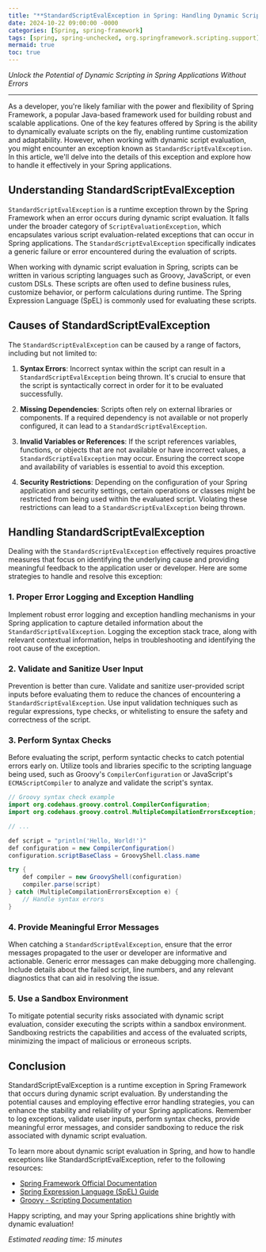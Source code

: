 ```yaml
---
title: "**StandardScriptEvalException in Spring: Handling Dynamic Script Evaluation Errors**"
date: 2024-10-22 09:00:00 -0000
categories: [Spring, spring-framework]
tags: [spring, spring-unchecked, org.springframework.scripting.support]
mermaid: true
toc: true
---
```



*Unlock the Potential of Dynamic Scripting in Spring Applications Without Errors*

---

As a developer, you're likely familiar with the power and flexibility of Spring Framework, a popular Java-based framework used for building robust and scalable applications. One of the key features offered by Spring is the ability to dynamically evaluate scripts on the fly, enabling runtime customization and adaptability. However, when working with dynamic script evaluation, you might encounter an exception known as `StandardScriptEvalException`. In this article, we'll delve into the details of this exception and explore how to handle it effectively in your Spring applications.

## Understanding StandardScriptEvalException

`StandardScriptEvalException` is a runtime exception thrown by the Spring Framework when an error occurs during dynamic script evaluation. It falls under the broader category of `ScriptEvaluationException`, which encapsulates various script evaluation-related exceptions that can occur in Spring applications. The `StandardScriptEvalException` specifically indicates a generic failure or error encountered during the evaluation of scripts.

When working with dynamic script evaluation in Spring, scripts can be written in various scripting languages such as Groovy, JavaScript, or even custom DSLs. These scripts are often used to define business rules, customize behavior, or perform calculations during runtime. The Spring Expression Language (SpEL) is commonly used for evaluating these scripts.

## Causes of StandardScriptEvalException

The `StandardScriptEvalException` can be caused by a range of factors, including but not limited to:

1. **Syntax Errors**: Incorrect syntax within the script can result in a `StandardScriptEvalException` being thrown. It's crucial to ensure that the script is syntactically correct in order for it to be evaluated successfully.

2. **Missing Dependencies**: Scripts often rely on external libraries or components. If a required dependency is not available or not properly configured, it can lead to a `StandardScriptEvalException`.

3. **Invalid Variables or References**: If the script references variables, functions, or objects that are not available or have incorrect values, a `StandardScriptEvalException` may occur. Ensuring the correct scope and availability of variables is essential to avoid this exception.

4. **Security Restrictions**: Depending on the configuration of your Spring application and security settings, certain operations or classes might be restricted from being used within the evaluated script. Violating these restrictions can lead to a `StandardScriptEvalException` being thrown.

## Handling StandardScriptEvalException

Dealing with the `StandardScriptEvalException` effectively requires proactive measures that focus on identifying the underlying cause and providing meaningful feedback to the application user or developer. Here are some strategies to handle and resolve this exception:

### 1. Proper Error Logging and Exception Handling

Implement robust error logging and exception handling mechanisms in your Spring application to capture detailed information about the `StandardScriptEvalException`. Logging the exception stack trace, along with relevant contextual information, helps in troubleshooting and identifying the root cause of the exception.

### 2. Validate and Sanitize User Input

Prevention is better than cure. Validate and sanitize user-provided script inputs before evaluating them to reduce the chances of encountering a `StandardScriptEvalException`. Use input validation techniques such as regular expressions, type checks, or whitelisting to ensure the safety and correctness of the script.

### 3. Perform Syntax Checks

Before evaluating the script, perform syntactic checks to catch potential errors early on. Utilize tools and libraries specific to the scripting language being used, such as Groovy's `CompilerConfiguration` or JavaScript's `ECMAScriptCompiler` to analyze and validate the script's syntax.

```java
// Groovy syntax check example
import org.codehaus.groovy.control.CompilerConfiguration;
import org.codehaus.groovy.control.MultipleCompilationErrorsException;

// ...

def script = "println('Hello, World!')"
def configuration = new CompilerConfiguration()
configuration.scriptBaseClass = GroovyShell.class.name

try {
    def compiler = new GroovyShell(configuration)
    compiler.parse(script)
} catch (MultipleCompilationErrorsException e) {
    // Handle syntax errors
}
```

### 4. Provide Meaningful Error Messages

When catching a `StandardScriptEvalException`, ensure that the error messages propagated to the user or developer are informative and actionable. Generic error messages can make debugging more challenging. Include details about the failed script, line numbers, and any relevant diagnostics that can aid in resolving the issue.

### 5. Use a Sandbox Environment

To mitigate potential security risks associated with dynamic script evaluation, consider executing the scripts within a sandbox environment. Sandboxing restricts the capabilities and access of the evaluated scripts, minimizing the impact of malicious or erroneous scripts.

## Conclusion

StandardScriptEvalException is a runtime exception in Spring Framework that occurs during dynamic script evaluation. By understanding the potential causes and employing effective error handling strategies, you can enhance the stability and reliability of your Spring applications. Remember to log exceptions, validate user inputs, perform syntax checks, provide meaningful error messages, and consider sandboxing to reduce the risk associated with dynamic script evaluation.

To learn more about dynamic script evaluation in Spring, and how to handle exceptions like StandardScriptEvalException, refer to the following resources:

- [Spring Framework Official Documentation](https://docs.spring.io/spring-framework/docs)
- [Spring Expression Language (SpEL) Guide](https://docs.spring.io/spring-framework/docs/current/reference/html/core.html#expressions)
- [Groovy - Scripting Documentation](http://groovy-lang.org/documentation.html#scripting)

Happy scripting, and may your Spring applications shine brightly with dynamic evaluation!

*Estimated reading time: 15 minutes*